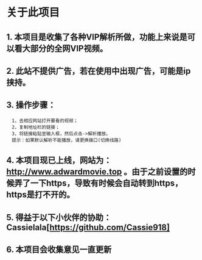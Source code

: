 # 关于此项目

## 1. 本项目是收集了各种VIP解析所做，功能上来说是可以看大部分的全网VIP视频。

## 2. 此站不提供广告，若在使用中出现广告，可能是ip挟持。

## 3. 操作步骤：
	  1，去相应网站打开要看的视频；
	  2，复制地址栏的链接；
	  3，将链接粘贴至输入框，然后点击->解析播放。
	  提示：如果默认解析不能播放，请更换接口(切换线路)
	  
## 4. 本项目现已上线，网站为：http://www.adwardmovie.top 。由于之前设置的时候弄了一下https，导致有时候会自动转到https，https是打不开的。

## 5. 得益于以下小伙伴的协助：Cassielala[https://github.com/Cassie918]
			
			
## 6. 本项目会收集意见一直更新